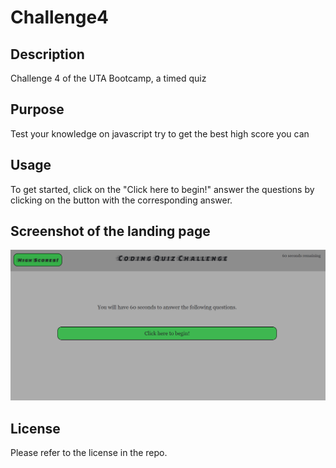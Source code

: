 # Challenge4


## Description
Challenge 4 of the UTA Bootcamp, a timed quiz

## Purpose
Test your knowledge on javascript
try to get the best high score you can

## Usage
To get started, click on the "Click here to begin!"
answer the questions by clicking on the button with the corresponding answer.

## Screenshot of the landing page
<img alt="screenshot of landing page of the website src" src="assets/images/CodeQuiz.png">


## License
Please refer to the license in the repo.